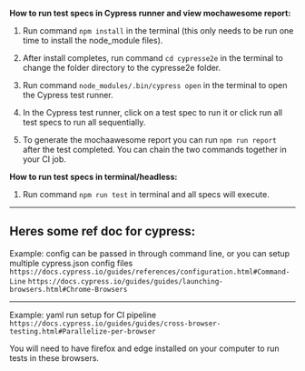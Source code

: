 **How to run test specs in Cypress runner and view mochawesome report:**

1. Run command `npm install` in the terminal (this only needs to be run one time to install the node_module files).
2. After install completes, run command `cd cypresse2e` in the terminal to change the folder directory to the cypresse2e folder.
3. Run command `node_modules/.bin/cypress open` in the terminal to open the Cypress test runner.
4. In the Cypress test runner, click on a test spec to run it or click run all test specs to run all sequentially.

5. To generate the mochaawesome report you can run `npm run report` after the test completed. You can chain the two commands together in your CI job.

**How to run test specs in terminal/headless:**

1. Run command `npm run test` in terminal and all specs will execute.

---

## Heres some ref doc for cypress:

Example: config can be passed in through command line, or you can setup multiple cypress.json config files
`https://docs.cypress.io/guides/references/configuration.html#Command-Line`
`https://docs.cypress.io/guides/guides/launching-browsers.html#Chrome-Browsers`

---

Example: yaml run setup for CI pipeline
`https://docs.cypress.io/guides/guides/cross-browser-testing.html#Parallelize-per-browser`

You will need to have firefox and edge installed on your computer to run tests in these browsers.
